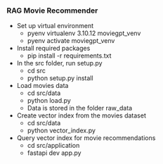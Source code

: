 ### RAG Movie Recommender
- Set up virtual environment
    - pyenv virtualenv 3.10.12 moviegpt_venv
    - pyenv activate moviegpt_venv
- Install required packages
    - pip install -r requirements.txt
- In the src folder, run setup.py
    - cd src
    - python setup.py install
- Load movies data
    - cd src/data
    - python load.py
    - Data is stored in the folder raw_data
- Create vector index from the movies dataset
    - cd src/data
    - python vector_index.py
- Query vector index for movie recommendations
    - cd src/application
    - fastapi dev app.py
